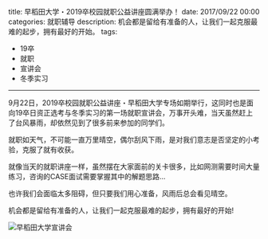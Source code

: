 title: 早稻田大学・2019卒校园就职公益讲座圆满举办！
date: 2017/09/22 00:00
categories: 就职辅导
description: 机会都是留给有准备的人，让我们一起克服最难的起步，拥有最好的开始。
tags:
- 19卒
- 就职
- 宣讲会
- 冬季实习

---

9月22日，2019卒校园就职公益讲座・早稻田大学专场如期举行，这同时也是面向19卒日资正选考与冬季实习的第一场就职宣讲会，万事开头难，当天虽然赶上了台风暴雨，却依然见到了很多前来参加的同学们。

就职如天气，不可能一直万里晴空，偶尔刮风下雨，是对我们意志是否坚定的小考验，克服了就有收获。

就像当天的就职讲座一样，虽然摆在大家面前的关卡很多，比如网测需要时间大量练习，咨询的CASE面试需要掌握其中的解题思路...

也许我们会面临太多阻碍，但只要我们用心准备，风雨后总会看见晴空。

机会都是留给有准备的人，让我们一起克服最难的起步，拥有最好的开始!

![早稻田大学宣讲会](http://wx2.sinaimg.cn/mw690/a9a40e85gy1fjwadfgg1dj20zk0qoqa1.jpg)

